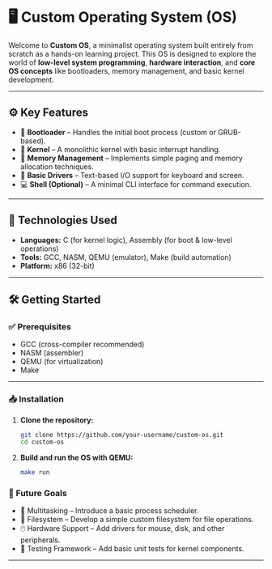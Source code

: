 # 🖥️ Custom Operating System (OS)

Welcome to **Custom OS**, a minimalist operating system built entirely from scratch as a hands-on learning project. This OS is designed to explore the world of **low-level system programming**, **hardware interaction**, and **core OS concepts** like bootloaders, memory management, and basic kernel development.

---

## ⚙️ Key Features

- 🧹 **Bootloader** – Handles the initial boot process (custom or GRUB-based).  
- 🧠 **Kernel** – A monolithic kernel with basic interrupt handling.  
- 🧮 **Memory Management** – Implements simple paging and memory allocation techniques.  
- 🎹 **Basic Drivers** – Text-based I/O support for keyboard and screen.  
- 💻 **Shell (Optional)** – A minimal CLI interface for command execution.

---

## 🧰 Technologies Used

- **Languages:** C (for kernel logic), Assembly (for boot & low-level operations)  
- **Tools:** GCC, NASM, QEMU (emulator), Make (build automation)  
- **Platform:** x86 (32-bit)

---

## 🛠️ Getting Started

### ✅ Prerequisites

- GCC (cross-compiler recommended)  
- NASM (assembler)  
- QEMU (for virtualization)  
- Make

---

### 📥 Installation

1. **Clone the repository:**
   ```bash
   git clone https://github.com/your-username/custom-os.git
   cd custom-os

2. **Build and run the OS with QEMU:**
   ```bash
   make run
### 🎯 Future Goals

- 🧵 Multitasking – Introduce a basic process scheduler.
- 📁 Filesystem – Develop a simple custom filesystem for file operations.  
- 🖱️ Hardware Support – Add drivers for mouse, disk, and other peripherals.  
- 🧪 Testing Framework – Add basic unit tests for kernel components.

---

